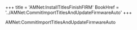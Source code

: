 +++
title = 'AMNet:InstallTitlesFinishFIRM'
BookHref = '../AMNet:CommitImportTitlesAndUpdateFirmwareAuto'
+++

AMNet:CommitImportTitlesAndUpdateFirmwareAuto

